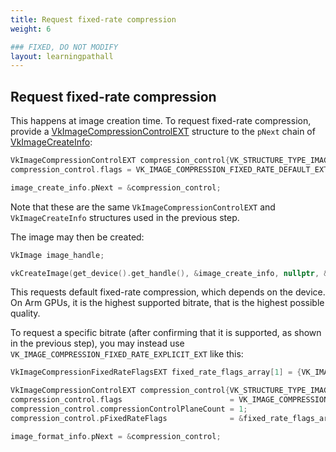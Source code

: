 ```yaml
---
title: Request fixed-rate compression
weight: 6

### FIXED, DO NOT MODIFY
layout: learningpathall
---
```


## Request fixed-rate compression

This happens at image creation time.
To request fixed-rate compression, provide a [VkImageCompressionControlEXT](https://registry.khronos.org/vulkan/specs/1.3-extensions/man/html/VkImageCompressionControlEXT.html) structure to the `pNext` chain of [VkImageCreateInfo](https://registry.khronos.org/vulkan/specs/1.3-extensions/man/html/VkImageCreateInfo.html):

```C
VkImageCompressionControlEXT compression_control{VK_STRUCTURE_TYPE_IMAGE_COMPRESSION_CONTROL_EXT};
compression_control.flags = VK_IMAGE_COMPRESSION_FIXED_RATE_DEFAULT_EXT;

image_create_info.pNext = &compression_control;
```

Note that these are the same `VkImageCompressionControlEXT` and `VkImageCreateInfo` structures used in the previous step.

The image may then be created:

```C
VkImage image_handle;

vkCreateImage(get_device().get_handle(), &image_create_info, nullptr, &image_handle);
```

This requests default fixed-rate compression, which depends on the device.
On Arm GPUs, it is the highest supported bitrate, that is the highest possible quality.

To request a specific bitrate (after confirming that it is supported, as shown in the previous step), you may instead use `VK_IMAGE_COMPRESSION_FIXED_RATE_EXPLICIT_EXT` like this:

```C
VkImageCompressionFixedRateFlagsEXT fixed_rate_flags_array[1] = {VK_IMAGE_COMPRESSION_FIXED_RATE_2BPC_BIT_EXT};

VkImageCompressionControlEXT compression_control{VK_STRUCTURE_TYPE_IMAGE_COMPRESSION_CONTROL_EXT};
compression_control.flags                        = VK_IMAGE_COMPRESSION_FIXED_RATE_EXPLICIT_EXT;
compression_control.compressionControlPlaneCount = 1;
compression_control.pFixedRateFlags              = &fixed_rate_flags_array[0];

image_format_info.pNext = &compression_control;
```
